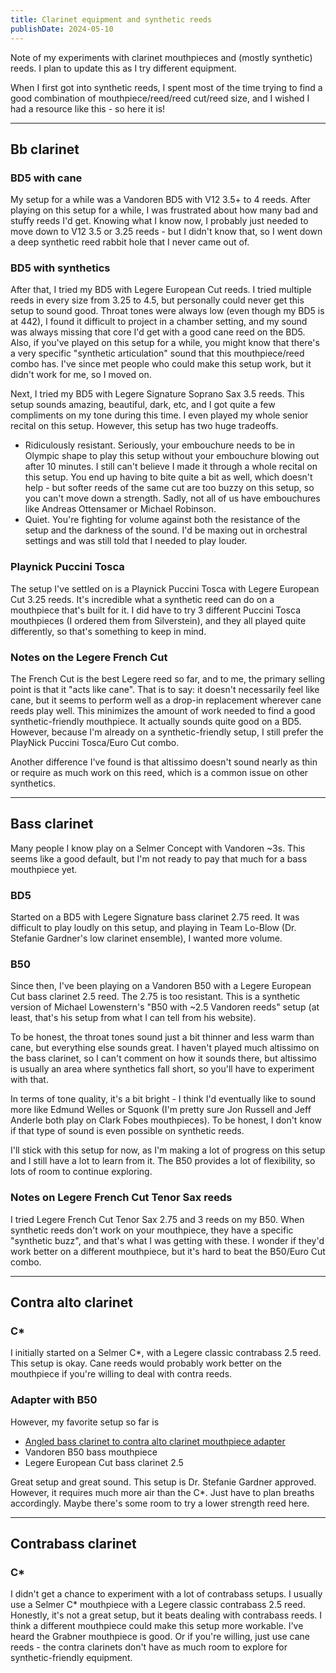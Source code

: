 ```yaml
---
title: Clarinet equipment and synthetic reeds
publishDate: 2024-05-10
---
```


Note of my experiments with clarinet mouthpieces and (mostly synthetic) reeds. I plan to update this as I try different equipment.

When I first got into synthetic reeds, I spent most of the time trying to find a good combination of mouthpiece/reed/reed cut/reed size, and I wished I had a resource like this - so here it is!

---

## Bb clarinet

### BD5 with cane

My setup for a while was a Vandoren BD5 with V12 3.5+ to 4 reeds. After playing on this setup for a while, I was frustrated about how many bad and stuffy reeds I'd get. Knowing what I know now, I probably just needed to move down to V12 3.5 or 3.25 reeds - but I didn't know that, so I went down a deep synthetic reed rabbit hole that I never came out of.

### BD5 with synthetics

After that, I tried my BD5 with Legere European Cut reeds. I tried multiple reeds in every size from 3.25 to 4.5, but personally could never get this setup to sound good. Throat tones were always low (even though my BD5 is at 442), I found it difficult to project in a chamber setting, and my sound was always missing that core I'd get with a good cane reed on the BD5. Also, if you've played on this setup for a while, you might know that there's a very specific "synthetic articulation" sound that this mouthpiece/reed combo has. I've since met people who could make this setup work, but it didn't work for me, so I moved on.

Next, I tried my BD5 with Legere Signature Soprano Sax 3.5 reeds. This setup sounds amazing, beautiful, dark, etc, and I got quite a few compliments on my tone during this time. I even played my whole senior recital on this setup. However, this setup has two huge tradeoffs.
- Ridiculously resistant. Seriously, your embouchure needs to be in Olympic shape to play this setup without your embouchure blowing out after 10 minutes. I still can't believe I made it through a whole recital on this setup. You end up having to bite quite a bit as well, which doesn't help - but softer reeds of the same cut are too buzzy on this setup, so you can't move down a strength. Sadly, not all of us have embouchures like Andreas Ottensamer or Michael Robinson.
- Quiet. You're fighting for volume against both the resistance of the setup and the darkness of the sound. I'd be maxing out in orchestral settings and was still told that I needed to play louder.

### Playnick Puccini Tosca

The setup I've settled on is a Playnick Puccini Tosca with Legere European Cut 3.25 reeds. It's incredible what a synthetic reed can do on a mouthpiece that's built for it. I did have to try 3 different Puccini Tosca mouthpieces (I ordered them from Silverstein), and they all played quite differently, so that's something to keep in mind.

### Notes on the Legere French Cut

The French Cut is the best Legere reed so far, and to me, the primary selling point is that it "acts like cane". That is to say: it doesn't necessarily feel like cane, but it seems to perform well as a drop-in replacement wherever cane reeds play well. This minimizes the amount of work needed to find a good synthetic-friendly mouthpiece. It actually sounds quite good on a BD5. However, because I'm already on a synthetic-friendly setup, I still prefer the PlayNick Puccini Tosca/Euro Cut combo.

Another difference I've found is that altissimo doesn't sound nearly as thin or require as much work on this reed, which is a common issue on other synthetics.

---

## Bass clarinet

Many people I know play on a Selmer Concept with Vandoren ~3s. This seems like a good default, but I'm not ready to pay that much for a bass mouthpiece yet.

### BD5

Started on a BD5 with Legere Signature bass clarinet 2.75 reed. It was difficult to play loudly on this setup, and playing in Team Lo-Blow (Dr. Stefanie Gardner's low clarinet ensemble), I wanted more volume.

### B50

Since then, I've been playing on a Vandoren B50 with a Legere European Cut bass clarinet 2.5 reed. The 2.75 is too resistant. This is a synthetic version of Michael Lowenstern's "B50 with ~2.5 Vandoren reeds" setup (at least, that's his setup from what I can tell from his website).

To be honest, the throat tones sound just a bit thinner and less warm than cane, but everything else sounds great. I haven't played much altissimo on the bass clarinet, so I can't comment on how it sounds there, but altissimo is usually an area where synthetics fall short, so you'll have to experiment with that.

In terms of tone quality, it's a bit bright - I think I'd eventually like to sound more like Edmund Welles or Squonk (I'm pretty sure Jon Russell and Jeff Anderle both play on Clark Fobes mouthpieces). To be honest, I don't know if that type of sound is even possible on synthetic reeds.

I'll stick with this setup for now, as I'm making a lot of progress on this setup and I still have a lot to learn from it. The B50 provides a lot of flexibility, so lots of room to continue exploring.

### Notes on Legere French Cut Tenor Sax reeds

I tried Legere French Cut Tenor Sax 2.75 and 3 reeds on my B50. When synthetic reeds don't work on your mouthpiece, they have a specific "synthetic buzz", and that's what I was getting with these. I wonder if they'd work better on a different mouthpiece, but it's hard to beat the B50/Euro Cut combo.

---

## Contra alto clarinet

### C*

I initially started on a Selmer C*, with a Legere classic contrabass 2.5 reed. This setup is okay. Cane reeds would probably work better on the mouthpiece if you're willing to deal with contra reeds.

### Adapter with B50

However, my favorite setup so far is
- [Angled bass clarinet to contra alto clarinet mouthpiece adapter](https://jdwoodwind.com/shop/p/contra-adapter)
- Vandoren B50 bass mouthpiece
- Legere European Cut bass clarinet 2.5

Great setup and great sound. This setup is Dr. Stefanie Gardner approved. However, it requires much more air than the C*. Just have to plan breaths accordingly. Maybe there's some room to try a lower strength reed here.

---

## Contrabass clarinet

### C*

I didn't get a chance to experiment with a lot of contrabass setups. I usually use a Selmer C* mouthpiece with a Legere classic contrabass 2.5 reed. Honestly, it's not a great setup, but it beats dealing with contrabass reeds. I think a different mouthpiece could make this setup more workable. I've heard the Grabner mouthpiece is good. Or if you're willing, just use cane reeds - the contra clarinets don't have as much room to explore for synthetic-friendly equipment.
